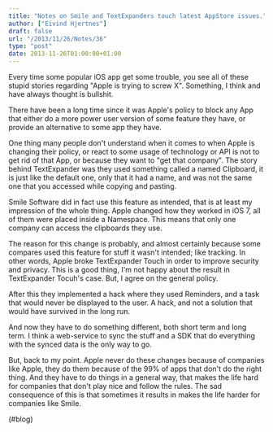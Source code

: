 ```yaml
---
title: "Notes on Smile and TextExpanders touch latest AppStore issues."
author: ["Eivind Hjertnes"]
draft: false
url: "/2013/11/26/Notes/36"
type: "post"
date: 2013-11-26T01:00:00+01:00
---
```


Every time some popular iOS app get some trouble, you see all of these
stupid stories regarding "Apple is trying to screw X". Something, I
think and have always thought is bullshit.

There have been a long time since it was Apple's policy to block any App
that either do a more power user version of some feature they have, or
provide an alternative to some app they have.

One thing many people don't understand when it comes to when Apple is
changing their policy, or react to some usage of technology or API is
not to get rid of that App, or because they want to "get that company".
The story behind TextExpander was they used something called a named
Clipboard, it is just like the default one, only that it had a name, and
was not the same one that you accessed while copying and pasting.

Smile Software did in fact use this feature as intended, that is at
least my impression of the whole thing. Apple changed how they worked in
iOS 7, all of them were placed inside a Namespace. This means that only
one company can access the clipboards they use.

The reason for this change is probably, and almost certainly because
some compares used this feature for stuff it wasn't intended; like
tracking. In other words, Apple broke TextExpander Touch in order to
improve security and privacy. This is a good thing, I'm not happy about
the result in TextExpander Tocuh's case. But, I agree on the general
policy.

After this they implemented a hack where they used Reminders, and a task
that would never be displayed to the user. A hack, and not a solution
that would have survived in the long run.

And now they have to do something different, both short term and long
term. I think a web-service to sync the stuff and a SDK that do
everything with the synced data is the only way to go.

But, back to my point. Apple never do these changes because of companies
like Apple, they do them because of the 99% of apps that don't do the
right thing. And they have to do things in a general way, that makes the
life hard for companies that don't play nice and follow the rules. The
sad consequence of this is that sometimes it results in makes the life
harder for companies like Smile.

(#blog)
